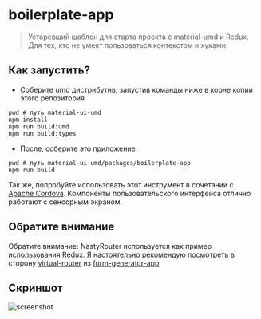 # boilerplate-app

> Устаревший шаблон для старта проекта с material-umd и Redux. Для тех, кто не умеет пользоваться контекстом и хуками.

## Как запустить?

 - Соберите umd дистрибутив, запустив команды ниже в корне копии этого репозитория

```
pwd # путь material-ui-umd
npm install
npm run build:umd
npm run build:types
```

 - После, соберите это приложение

```
pwd # путь material-ui-umd/packages/boilerplate-app
npm run build
```

Так же, попробуйте использовать этот инструмент в сочетании с [Apache Cordova](https://cordova.apache.org/). Компоненты пользовательского интерфейса отлично работают с сенсорным экраном.

## Обратите внимание

Обратите внимание: NastyRouter используется как пример использования
Redux. Я настоятельно рекомендую посмотреть в сторону [virtual-router](../../lib/virtual-router)
из [form-generator-app](../form-generator-app)

## Скриншот

![screenshot](../../assets/img/screenshot.png)
